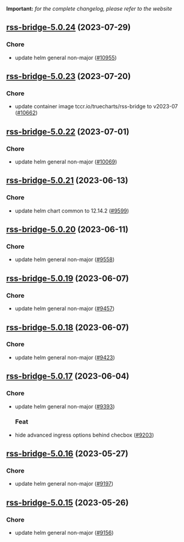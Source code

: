 **Important:**
*for the complete changelog, please refer to the website*




## [rss-bridge-5.0.24](https://github.com/truecharts/charts/compare/rss-bridge-5.0.23...rss-bridge-5.0.24) (2023-07-29)

### Chore

- update helm general non-major ([#10955](https://github.com/truecharts/charts/issues/10955))
  
  


## [rss-bridge-5.0.23](https://github.com/truecharts/charts/compare/rss-bridge-5.0.22...rss-bridge-5.0.23) (2023-07-20)

### Chore

- update container image tccr.io/truecharts/rss-bridge to v2023-07 ([#10662](https://github.com/truecharts/charts/issues/10662))
  
  


## [rss-bridge-5.0.22](https://github.com/truecharts/charts/compare/rss-bridge-5.0.21...rss-bridge-5.0.22) (2023-07-01)

### Chore

- update helm general non-major ([#10069](https://github.com/truecharts/charts/issues/10069))
  
  


## [rss-bridge-5.0.21](https://github.com/truecharts/charts/compare/rss-bridge-5.0.20...rss-bridge-5.0.21) (2023-06-13)

### Chore

- update helm chart common to 12.14.2 ([#9599](https://github.com/truecharts/charts/issues/9599))
  
  


## [rss-bridge-5.0.20](https://github.com/truecharts/charts/compare/rss-bridge-5.0.19...rss-bridge-5.0.20) (2023-06-11)

### Chore

- update helm general non-major ([#9558](https://github.com/truecharts/charts/issues/9558))
  
  


## [rss-bridge-5.0.19](https://github.com/truecharts/charts/compare/rss-bridge-5.0.18...rss-bridge-5.0.19) (2023-06-07)

### Chore

- update helm general non-major ([#9457](https://github.com/truecharts/charts/issues/9457))
  
  


## [rss-bridge-5.0.18](https://github.com/truecharts/charts/compare/rss-bridge-5.0.17...rss-bridge-5.0.18) (2023-06-07)

### Chore

- update helm general non-major ([#9423](https://github.com/truecharts/charts/issues/9423))
  
  


## [rss-bridge-5.0.17](https://github.com/truecharts/charts/compare/rss-bridge-5.0.16...rss-bridge-5.0.17) (2023-06-04)

### Chore

- update helm general non-major ([#9393](https://github.com/truecharts/charts/issues/9393))
  
  ### Feat

- hide advanced ingress options behind checbox ([#9203](https://github.com/truecharts/charts/issues/9203))
  
  


## [rss-bridge-5.0.16](https://github.com/truecharts/charts/compare/rss-bridge-5.0.15...rss-bridge-5.0.16) (2023-05-27)

### Chore

- update helm general non-major ([#9197](https://github.com/truecharts/charts/issues/9197))
  
  


## [rss-bridge-5.0.15](https://github.com/truecharts/charts/compare/rss-bridge-5.0.14...rss-bridge-5.0.15) (2023-05-26)

### Chore

- update helm general non-major ([#9156](https://github.com/truecharts/charts/issues/9156))
  
  

